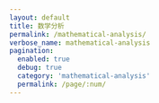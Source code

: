 ```yaml
---
layout: default
title: 数学分析    
permalink: /mathematical-analysis/
verbose_name: mathematical-analysis
pagination:
  enabled: true
  debug: true
  category: 'mathematical-analysis'
  permalink: /page/:num/
---
```

